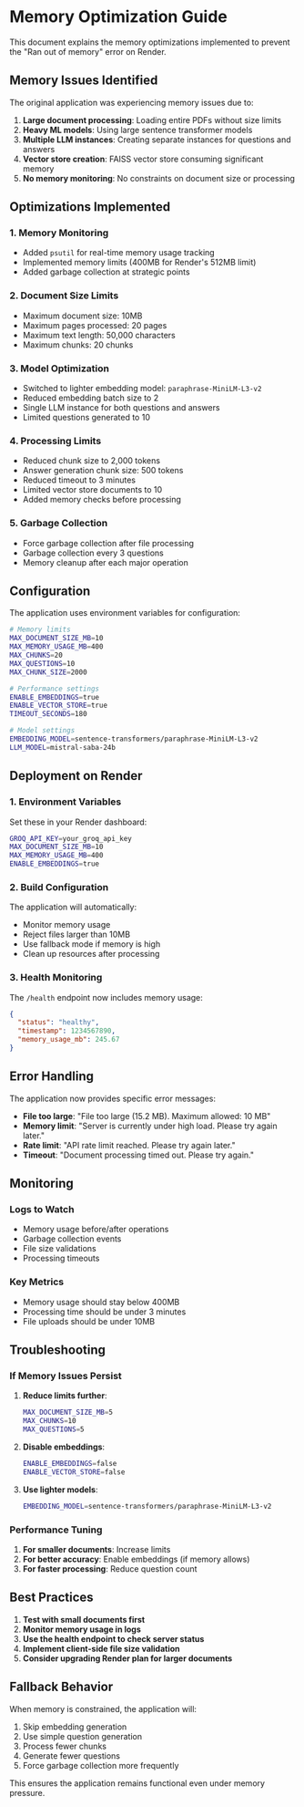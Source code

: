 # Memory Optimization Guide

This document explains the memory optimizations implemented to prevent the "Ran out of memory" error on Render.

## Memory Issues Identified

The original application was experiencing memory issues due to:

1. **Large document processing**: Loading entire PDFs without size limits
2. **Heavy ML models**: Using large sentence transformer models
3. **Multiple LLM instances**: Creating separate instances for questions and answers
4. **Vector store creation**: FAISS vector store consuming significant memory
5. **No memory monitoring**: No constraints on document size or processing

## Optimizations Implemented

### 1. Memory Monitoring
- Added `psutil` for real-time memory usage tracking
- Implemented memory limits (400MB for Render's 512MB limit)
- Added garbage collection at strategic points

### 2. Document Size Limits
- Maximum document size: 10MB
- Maximum pages processed: 20 pages
- Maximum text length: 50,000 characters
- Maximum chunks: 20 chunks

### 3. Model Optimization
- Switched to lighter embedding model: `paraphrase-MiniLM-L3-v2`
- Reduced embedding batch size to 2
- Single LLM instance for both questions and answers
- Limited questions generated to 10

### 4. Processing Limits
- Reduced chunk size to 2,000 tokens
- Answer generation chunk size: 500 tokens
- Reduced timeout to 3 minutes
- Limited vector store documents to 10
- Added memory checks before processing

### 5. Garbage Collection
- Force garbage collection after file processing
- Garbage collection every 3 questions
- Memory cleanup after each major operation

## Configuration

The application uses environment variables for configuration:

```bash
# Memory limits
MAX_DOCUMENT_SIZE_MB=10
MAX_MEMORY_USAGE_MB=400
MAX_CHUNKS=20
MAX_QUESTIONS=10
MAX_CHUNK_SIZE=2000

# Performance settings
ENABLE_EMBEDDINGS=true
ENABLE_VECTOR_STORE=true
TIMEOUT_SECONDS=180

# Model settings
EMBEDDING_MODEL=sentence-transformers/paraphrase-MiniLM-L3-v2
LLM_MODEL=mistral-saba-24b
```

## Deployment on Render

### 1. Environment Variables
Set these in your Render dashboard:

```bash
GROQ_API_KEY=your_groq_api_key
MAX_DOCUMENT_SIZE_MB=10
MAX_MEMORY_USAGE_MB=400
ENABLE_EMBEDDINGS=true
```

### 2. Build Configuration
The application will automatically:
- Monitor memory usage
- Reject files larger than 10MB
- Use fallback mode if memory is high
- Clean up resources after processing

### 3. Health Monitoring
The `/health` endpoint now includes memory usage:
```json
{
  "status": "healthy",
  "timestamp": 1234567890,
  "memory_usage_mb": 245.67
}
```

## Error Handling

The application now provides specific error messages:

- **File too large**: "File too large (15.2 MB). Maximum allowed: 10 MB"
- **Memory limit**: "Server is currently under high load. Please try again later."
- **Rate limit**: "API rate limit reached. Please try again later."
- **Timeout**: "Document processing timed out. Please try again."

## Monitoring

### Logs to Watch
- Memory usage before/after operations
- Garbage collection events
- File size validations
- Processing timeouts

### Key Metrics
- Memory usage should stay below 400MB
- Processing time should be under 3 minutes
- File uploads should be under 10MB

## Troubleshooting

### If Memory Issues Persist

1. **Reduce limits further**:
   ```bash
   MAX_DOCUMENT_SIZE_MB=5
   MAX_CHUNKS=10
   MAX_QUESTIONS=5
   ```

2. **Disable embeddings**:
   ```bash
   ENABLE_EMBEDDINGS=false
   ENABLE_VECTOR_STORE=false
   ```

3. **Use lighter models**:
   ```bash
   EMBEDDING_MODEL=sentence-transformers/paraphrase-MiniLM-L3-v2
   ```

### Performance Tuning

1. **For smaller documents**: Increase limits
2. **For better accuracy**: Enable embeddings (if memory allows)
3. **For faster processing**: Reduce question count

## Best Practices

1. **Test with small documents first**
2. **Monitor memory usage in logs**
3. **Use the health endpoint to check server status**
4. **Implement client-side file size validation**
5. **Consider upgrading Render plan for larger documents**

## Fallback Behavior

When memory is constrained, the application will:

1. Skip embedding generation
2. Use simple question generation
3. Process fewer chunks
4. Generate fewer questions
5. Force garbage collection more frequently

This ensures the application remains functional even under memory pressure. 